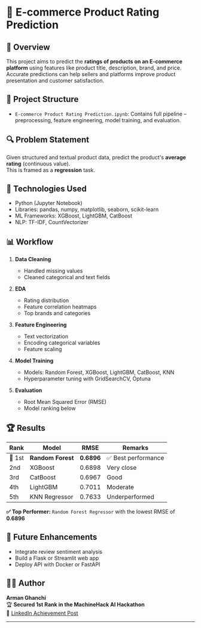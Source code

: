 # 🛒 E-commerce Product Rating Prediction

## 📌 Overview

This project aims to predict the **ratings of products on an E-commerce platform** using features like product title, description, brand, and price. Accurate predictions can help sellers and platforms improve product presentation and customer satisfaction.

## 📂 Project Structure

- `E-commerce Product Rating Prediction.ipynb`: Contains full pipeline – preprocessing, feature engineering, model training, and evaluation.

## 🔍 Problem Statement

Given structured and textual product data, predict the product's **average rating** (continuous value).  
This is framed as a **regression** task.

## 🧰 Technologies Used

- Python (Jupyter Notebook)
- Libraries: pandas, numpy, matplotlib, seaborn, scikit-learn
- ML Frameworks: XGBoost, LightGBM, CatBoost
- NLP: TF-IDF, CountVectorizer

## 📊 Workflow

1. **Data Cleaning**
   - Handled missing values
   - Cleaned categorical and text fields

2. **EDA**
   - Rating distribution
   - Feature correlation heatmaps
   - Top brands and categories

3. **Feature Engineering**
   - Text vectorization
   - Encoding categorical variables
   - Feature scaling

4. **Model Training**
   - Models: Random Forest, XGBoost, LightGBM, CatBoost, KNN
   - Hyperparameter tuning with GridSearchCV, Optuna

5. **Evaluation**
   - Root Mean Squared Error (RMSE)
   - Model ranking below

## 🏆 Results

| Rank | Model           | RMSE   | Remarks        |
|------|------------------|--------|----------------|
| 🥇 1st | **Random Forest**  | **0.6896** | ✅ Best performance |
| 2nd  | XGBoost         | 0.6898 | Very close     |
| 3rd  | CatBoost        | 0.6967 | Good           |
| 4th  | LightGBM        | 0.7011 | Moderate       |
| 5th  | KNN Regressor   | 0.7633 | Underperformed |

**✅ Top Performer:** `Random Forest Regressor` with the lowest RMSE of **0.6896**

## 🚀 Future Enhancements

- Integrate review sentiment analysis
- Build a Flask or Streamlit web app
- Deploy API with Docker or FastAPI

## 🙋‍♂️ Author

**Arman Ghanchi**  
🏆 **Secured 1st Rank in the MachineHack AI Hackathon**  
🔗 [LinkedIn Achievement Post](https://www.linkedin.com/posts/arman-ghanchi-9b9422315_secured-rank-1-in-machinehack-ai-hackathon-activity-7339345774536716289-WlWJ?utm_source=share&utm_medium=member_desktop&rcm=ACoAAE_5dR0BVoE1abKDT4ISJT5ycSHBG698LxM)

---


